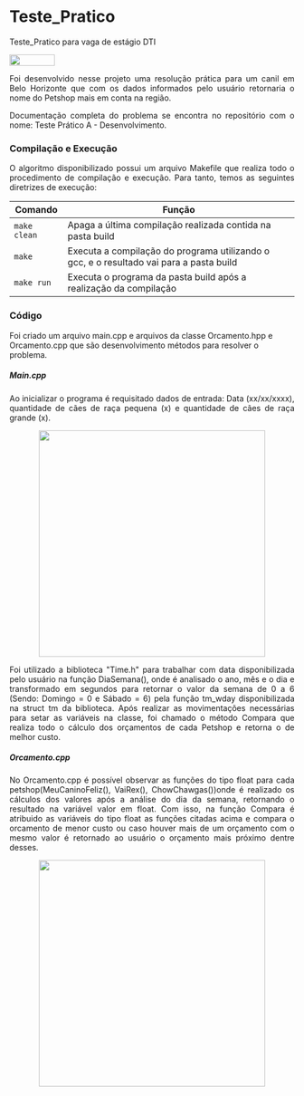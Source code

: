 # Teste_Pratico
Teste_Pratico para vaga de estágio DTI
<div style="display: inline-block;">
<img align="center" height="20px" width="80px" src="https://img.shields.io/badge/Made%20in-VSCode-red"/> 
</div>

  <p align="justify">Foi desenvolvido nesse projeto uma resolução prática para um canil em Belo Horizonte que com os dados informados pelo usuário 
  retornaria o nome do Petshop mais em conta na região. </p>
  
  
  <p align="justify">Documentação completa do problema se encontra no repositório com o nome: Teste Prático A - Desenvolvimento. </p>
  
  <h3> Compilação e Execução</h3>
  

  <p align="justify">O algoritmo disponibilizado possui um arquivo Makefile que realiza todo o procedimento de compilação e execução. Para tanto, 
  temos as seguintes diretrizes de execução: </p>


| Comando                |  Função                                                                                           |                     
| -----------------------| ------------------------------------------------------------------------------------------------- |
|  `make clean`          | Apaga a última compilação realizada contida na pasta build                                        |
|  `make`                | Executa a compilação do programa utilizando o gcc, e o resultado vai para a pasta build           |
|  `make run`            | Executa o programa da pasta build após a realização da compilação                                 |


  <h3> Código </h3>
  <p>Foi criado um arquivo main.cpp e arquivos da classe Orcamento.hpp e Orcamento.cpp que são desenvolvimento métodos para resolver o problema. </p>
  <h5>Main.cpp</h5>
  
  <p align="justify"> Ao inicializar o programa é requisitado dados de entrada: Data (xx/xx/xxxx), quantidade de cães de raça pequena (x) e quantidade de 
  cães de raça grande (x). </p>
  <p align="center">
  <img src="imgs/ExemploEntrada.png" width="400px">
  </p>
  
  <p align="justify"> Foi utilizado a biblioteca "Time.h" para trabalhar com data disponibilizada pelo usuário na função DiaSemana(), onde é analisado
  o ano, mês e o dia e transformado em segundos para retornar o valor da semana de 0 a 6 (Sendo: Domingo = 0 e Sábado = 6) pela função tm_wday 
  disponibilizada na struct tm da biblioteca. Após realizar as movimentações necessárias para setar as variáveis na classe, foi chamado o método Compara 
  que realiza todo o cálculo dos orçamentos de cada Petshop e retorna o de melhor custo.</p>
  
  <h5>Orcamento.cpp</h5>
  
  <p align="justify"> No Orcamento.cpp é possível observar as funções do tipo float para cada petshop(MeuCaninoFeliz(), VaiRex(), ChowChawgas())onde é 
  realizado os cálculos dos valores após a análise do dia da semana, retornando o resultado na variável valor em float. Com isso, na função Compara 
  é atribuido as variáveis do tipo float as funções citadas acima e compara o orcamento de menor custo ou caso houver mais de um orçamento com o mesmo
  valor é retornado ao usuário o orçamento mais próximo dentre desses.</p>
  <p align="center">
  <img src="imgs/ExemploResultado.png" width="400px">
  </p>
  
  
